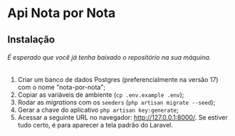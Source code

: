 # Api Nota por Nota

## Instalação

###### É esperado que você já tenha baixado o repositório na sua máquina.

1. Criar um banco de dados Postgres (preferencialmente na versão 17) com o nome "nota-por-nota";
2. Copiar as variáveis de ambiente (`cp .env.example .env`);
3. Rodar as *migrations* com os `seeders` (`php artisan migrate --seed`);
4. Gerar a chave do aplicativo `php artisan key:generate`;
5. Acessar a seguinte URL no navegador: http://127.0.0.1:8000/. Se estiver tudo certo, é para aparecer a tela padrão do Laravel.

